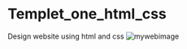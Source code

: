 # Templet_one_html_css
Design website using html and css 
![mywebimage](https://user-images.githubusercontent.com/92693629/232861315-0f9abde6-d844-40fb-bc78-e3ac3180d983.jpeg)
